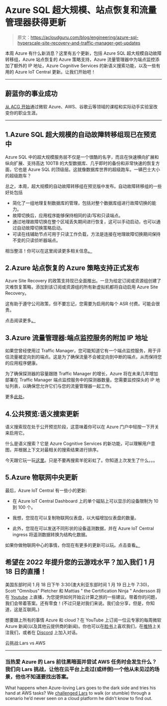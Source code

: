 # Azure SQL 超大规模、站点恢复和流量管理器获得更新

> 原文：<https://acloudguru.com/blog/engineering/azure-sql-hyperscale-site-recovery-and-traffic-manager-get-updates>

本周 Azure 有什么新消息？这里有五个更新，包括 Azure SQL 超大规模自动故障转移组，Azure 站点恢复的 Azure 策略支持，Azure 流量管理器中为端点监控添加了额外的 IP 地址，Azure Cognitive Services 的新语义搜索功能，以及一些有用的 Azure IoT Central 更新。让我们开始吧！

* * *

## 蔚蓝你的事业成功

[从 ACG 开始](https://acloudguru.com/pricing)通过微软 Azure、AWS、谷歌云等领域的课程和实际动手实验室改变你的职业生涯。

* * *

## 1.Azure SQL 超大规模的自动故障转移组现已在预览中

Azure SQL 中的超大规模服务层不仅是一个很酷的名字，而且在快速横向扩展和纵向扩展、支持高达 100TB 的大型数据库、几乎即时的备份和非常快速的恢复方面，它也是 Azure SQL 的顶级层。这就像数据库世界的超级跑车。一辆巴士大小的超级跑车？

总之，本周，超大规模的自动故障转移组在预览版中发布。自动故障转移组的一些好处包括

*   简化了一组地理复制数据库的管理，包括对整个数据库组进行故障切换的能力。
*   故障切换后，应用程序能够保持相同的读/写和只读端点。
*   通过地理故障切换在整个区域丢失期间进行恢复，这可以手动启动，也可以通过自动故障切换策略启动。
*   可读在线辅助节点可用于只读工作负载，方法是连接在地理故障切换期间保持不变的只读侦听器端点。

相当整洁！你可以在这里阅读更多相关信息[。](https://techcommunity.microsoft.com/t5/azure-sql-blog/auto-failover-groups-for-azure-sql-hyperscale-now-in-preview/ba-p/3052119)

## 2.Azure 站点恢复的 Azure 策略支持正式发布

Azure Site Recovery 的政策支持现已全面推出。一旦为给定订阅或资源组创建了灾难恢复策略，添加到该订阅或资源组的所有新虚拟机都将自动启用 Azure Site Recovery。

这有助于遵守公司政策，但不要忘记，您需要为启用的每个 ASR 付费。可能会很贵。

点击阅读更多[。](https://azure.microsoft.com/en-au/updates/asr-policy-support-ga/)

## 3.Azure 流量管理器:端点监控服务的附加 IP 地址

如果您曾经使用过 Traffic Manager，您可能知道它有一个端点监控服务，用于评估流量被定向到的端点。这是为了确保流量不会被定向到中断的端点，从而保持您的应用程序健康。

为了确保探测器的容量跟随 Traffic Manager 的增长，Azure 将在未来几年增加部署在 Traffic Manager 端点监控服务中的探测器数量。您需要监控探头的 IP 地址列表，以确保您允许它们与您的流量管理器一起工作。

更多[此处](https://azure.microsoft.com/en-au/updates/azure-traffic-manager-additional-ip-addresses-for-endpoint-monitoring-service/)。

## 4.公共预览:语义搜索更新

语义搜索现在处于公开预览阶段，这意味着你可以在 Azure 门户中轻按一下开关来启用它。

什么是语义搜索？它是 Azure Cognitive Services 的新功能，可以理解用户意图，并根据上下文对最相关的搜索结果进行排序。

今天跟它玩一玩[这里](https://azure.microsoft.com/en-au/updates/semantic-search-public-preview-update/)。只是不要再搜索羊驼彩虹了。你知道上次发生了什么。。。

## 5.Azure 物联网中央更新

最后，Azure IoT Central 有一些小的更新:

*   在 Azure IoT Central Dashboard 上的单个磁贴上可以显示的设备限制为 10 到 100 个。

*   我想，您现在可以复制物联网仪表盘，以大幅增加仪表盘的数量。

*   此外，您现在可以发送不同形状的设备遥测数据，并在 Azure IoT Central ingress 将遥测数据转换为结构化数据。

如果你做物联网中心的事情，你现在有更多的更新可以玩。点击查看[。](https://azure.microsoft.com/en-au/updates/copydashboardsiniotcentral/)

## 希望在 2022 年提升您的云游戏水平？加入我们 1 月 18 日的直播！

美国东部时间 1 月 18 日下午 3:30(澳大利亚东部时间 1 月 19 日上午 7:30)，Scott "Omnibus" Pletcher 和 Mattias " the Certification Ninja " Andersson 将在 [Youtube](https://youtu.be/B8-qDoiadPM) 上直播，为您提供如何开始云计算之旅的一些建议。带着你的问题，我们会带着答案。还有零食！(不过只是对我们来说。我们会分享，但是，你知道，这是互联网。)

想要跟上所有的事情 Azure 和 cloud？在 YouTube 上订阅一位云专家的每周微软 Azure 新闻(以及其他云提供商的新闻)。你也可以在[脸书](https://www.facebook.com/acloudguru)上喜欢我们，在[推特](https://twitter.com/acloudguru)上关注我们，或者在 [Discord](http://discord.gg/acloudguru) 上加入对话。

云挑战:Lars vs AWS

* * *

### 当热爱 Azure 的 Lars 前往黑暗面并尝试 AWS 任务时会发生什么？我们向 Lars 挑战，让他在云平台上走过(或绊倒)一个他从未见过的场景，他也不知道要找出答案。

What happens when Azure-loving Lars goes to the dark side and tries his hand at AWS tasks? We [challenged Lars](https://youtu.be/GczeRU79-4s?t=585) to walk (or stumble) through a scenario he’d never seen on a cloud platform he didn’t know to find out.